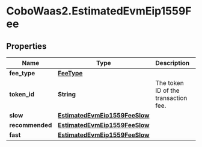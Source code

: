 # CoboWaas2.EstimatedEvmEip1559Fee

## Properties

Name | Type | Description | Notes
------------ | ------------- | ------------- | -------------
**fee_type** | [**FeeType**](FeeType.md) |  | 
**token_id** | **String** | The token ID of the transaction fee. | 
**slow** | [**EstimatedEvmEip1559FeeSlow**](EstimatedEvmEip1559FeeSlow.md) |  | [optional] 
**recommended** | [**EstimatedEvmEip1559FeeSlow**](EstimatedEvmEip1559FeeSlow.md) |  | 
**fast** | [**EstimatedEvmEip1559FeeSlow**](EstimatedEvmEip1559FeeSlow.md) |  | [optional] 


